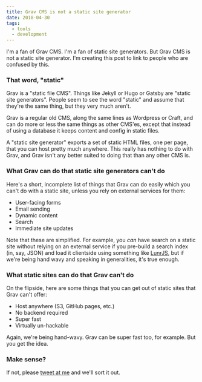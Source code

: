 ```yaml
---
title: Grav CMS is not a static site generator
date: 2018-04-30
tags:
  - tools
  - development
---
```


I'm a fan of Grav CMS. I'm a fan of static site generators. But Grav CMS is not a static site generator. I'm creating this post to link to people who are confused by this.

### That word, "static"

Grav is a "static file CMS". Things like Jekyll or Hugo or Gatsby are "static site generators". People seem to see the word "static" and assume that they're the same thing, but they very much aren't.

Grav is a regular old CMS, along the same lines as Wordpress or Craft, and can do more or less the same things as other CMS'es, except that instead of using a database it keeps content and config in static files.

A "static site generator" exports a set of static HTML files, one per page, that you can host pretty much anywhere. This really has nothing to do with Grav, and Grav isn't any better suited to doing that than any other CMS is.

### What Grav can do that static site generators can't do

Here's a short, incomplete list of things that Grav can do easily which you can't do with a static site, unless you rely on external services for them:

* User-facing forms
* Email sending
* Dynamic content
* Search
* Immediate site updates

Note that these are simplified. For example, you _can_ have search on a static site without relying on an external service if you pre-build a search index (in, say, JSON) and load it clientside using something like [LunrJS](https://lunrjs.com/), but if we're being hand wavy and speaking in generalities, it's true enough.

### What static sites can do that Grav can't do

On the flipside, here are some things that you can get out of static sites that Grav can't offer:

* Host anywhere (S3, GitHub pages, etc.)
* No backend required
* Super fast
* Virtually un-hackable

Again, we're being hand-wavy. Grav can be super fast too, for example. But you get the idea.

### Make sense?

If not, please [tweet at me](https://twitter.com/mcrittenden) and we'll sort it out.
